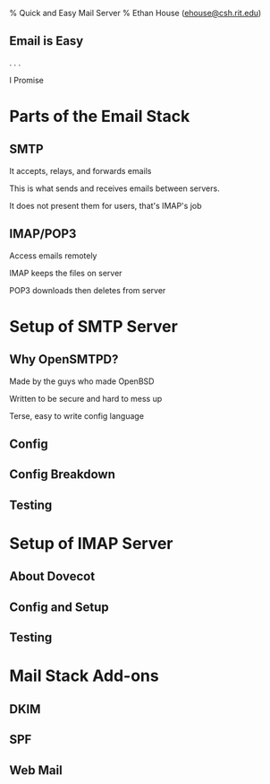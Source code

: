 % Quick and Easy Mail Server
% Ethan House (ehouse@csh.rit.edu)

## Email is Easy

. . .

I Promise

# Parts of the Email Stack
## SMTP
It accepts, relays, and forwards emails

This is what sends and receives emails between servers.

It does not present them for users, that's IMAP's job

## IMAP/POP3
Access emails remotely

IMAP keeps the files on server

POP3 downloads then deletes from server

# Setup of SMTP Server

## Why OpenSMTPD?
Made by the guys who made OpenBSD

Written to be secure and hard to mess up

Terse, easy to write config language

## Config
<!-- Example Config here -->

## Config Breakdown
<!-- Go over Each line of config here -->

## Testing
<!-- Connect with Mutt -->

# Setup of IMAP Server

## About Dovecot
## Config and Setup
## Testing

# Mail Stack Add-ons
## DKIM
## SPF
## Web Mail
